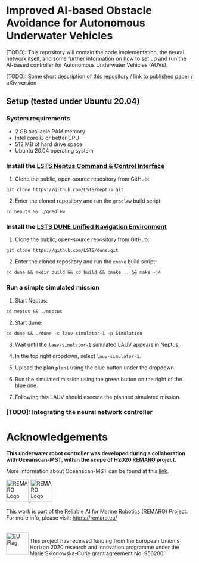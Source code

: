 # Improved AI-based Obstacle Avoidance for Autonomous Underwater Vehicles

[TODO]: This repository will contain the code implementation, the neural network itself, and some further information on how to set up and run the AI-based controller for Autonomous Underwater Vehicles (AUVs).

[TODO]: Some short description of this repository / link to published paper / aXiv version

## Setup (tested under Ubuntu 20.04)

### System requirements

- 2 GB available RAM memory
- Intel core i3 or better CPU
- 512 MB of hard drive space
- Ubuntu 20.04 operating system

### Install the [LSTS Neptus Command & Control Interface](https://github.com/LSTS/neptus)

1. Clone the public, open-source repository from GitHub:
```
git clone https://github.com/LSTS/neptus.git
```

2. Enter the cloned repository and run the `gradlew` build script:
```
cd neputs && ./gredlew
```

### Install the [LSTS DUNE Unified Navigation Environment](https://github.com/LSTS/dune)

1. Clone the public, open-source repository from GitHub:
```
git clone https://github.com/LSTS/dune.git
```

2. Enter the cloned repository and run the `cmake` build script:
```
cd dune && mkdir build && cd build && cmake .. && make -j4
```

### Run a simple simulated mission

1. Start Neptus:
```
cd neptus && ./neptus
```

2. Start dune:
```
cd dune && ./dune -c lauv-simulator-1 -p Simulation
```

3. Wait until the `lauv-simulator-1` simulated LAUV appears in Neptus.

4. In the top right dropdown, select `lauv-simulator-1`.

5. Upload the plan `plan1` using the blue button under the dropdown.

6. Run the simulated mission using the green button on the right of the blue one.

7. Following this LAUV should execute the planned simulated mission.

### [TODO]: Integrating the neural network controller

<!--
- ONNX file of the NN controller
- Training scripts
- Running simulated missions with the NN controller
- Share info on verification of the controller / properties / available tools
-->

# Acknowledgements

<strong>This underwater robot controller was developed during a collaboration with Oceanscan-MST, within the scope of H2020 [REMARO](https://remaro.eu/) project.</strong> 

More information about Oceanscan-MST can be found at this [link](https://www.oceanscan-mst.com/).

<a href="https://remaro.eu/">
    <img height="60" alt="REMARO Logo" src="https://remaro.eu/wp-content/uploads/2020/09/remaro1-right-1024.png">
</a>
<a href="https://www.oceanscan-mst.com/">
    <img height="60" alt="REMARO Logo" src="https://isola-project.eu/wp-content/uploads/2020/07/OceanScan.png">
</a>

This work is part of the Reliable AI for Marine Robotics (REMARO) Project. For more info, please visit: <a href="https://remaro.eu/">https://remaro.eu/

<br>

<a href="https://research-and-innovation.ec.europa.eu/funding/funding-opportunities/funding-programmes-and-open-calls/horizon-2020_en">
    <img align="left" height="60" alt="EU Flag" src="https://remaro.eu/wp-content/uploads/2020/09/flag_yellow_low.jpg">
</a>

This project has received funding from the European Union's Horizon 2020 research and innovation programme under the Marie Skłodowska-Curie grant agreement No. 956200.



